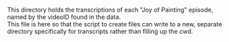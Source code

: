 This directory holds the transcriptions of each "Joy of Painting" episode, named by the videoID found in the data.  
This file is here so that the script to create files can write to a new, separate directory specifically for transcripts rather than filling up the cwd.  
